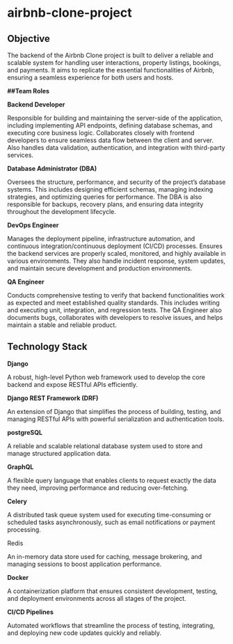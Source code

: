 # airbnb-clone-project

## **Objective**

The backend of the Airbnb Clone project is built to deliver a reliable and scalable system for handling user interactions, property listings, bookings, and payments. It aims to replicate the essential functionalities of Airbnb, ensuring a seamless experience for both users and hosts.


**##Team Roles**

**Backend Developer**

Responsible for building and maintaining the server-side of the application, including implementing API endpoints, defining database schemas, and executing core business logic. Collaborates closely with frontend developers to ensure seamless data flow between the client and server. Also handles data validation, authentication, and integration with third-party services.

**Database Administrator (DBA)**

Oversees the structure, performance, and security of the project’s database systems. This includes designing efficient schemas, managing indexing strategies, and optimizing queries for performance. The DBA is also responsible for backups, recovery plans, and ensuring data integrity throughout the development lifecycle.

**DevOps Engineer**

Manages the deployment pipeline, infrastructure automation, and continuous integration/continuous deployment (CI/CD) processes. Ensures the backend services are properly scaled, monitored, and highly available in various environments. They also handle incident response, system updates, and maintain secure development and production environments.

**QA Engineer**

Conducts comprehensive testing to verify that backend functionalities work as expected and meet established quality standards. This includes writing and executing unit, integration, and regression tests. The QA Engineer also documents bugs, collaborates with developers to resolve issues, and helps maintain a stable and reliable product.



## **Technology Stack**


**Django**

A robust, high-level Python web framework used to develop the core backend and expose RESTful APIs efficiently.

**Django REST Framework (DRF)**

An extension of Django that simplifies the process of building, testing, and managing RESTful APIs with powerful serialization and authentication tools.

**postgreSQL**

A reliable and scalable relational database system used to store and manage structured application data.

**GraphQL**

A flexible query language that enables clients to request exactly the data they need, improving performance and reducing over-fetching.

**Celery**

A distributed task queue system used for executing time-consuming or scheduled tasks asynchronously, such as email notifications or payment processing.

Redis

An in-memory data store used for caching, message brokering, and managing sessions to boost application performance.

**Docker**

A containerization platform that ensures consistent development, testing, and deployment environments across all stages of the project.

**CI/CD Pipelines**

Automated workflows that streamline the process of testing, integrating, and deploying new code updates quickly and reliably.